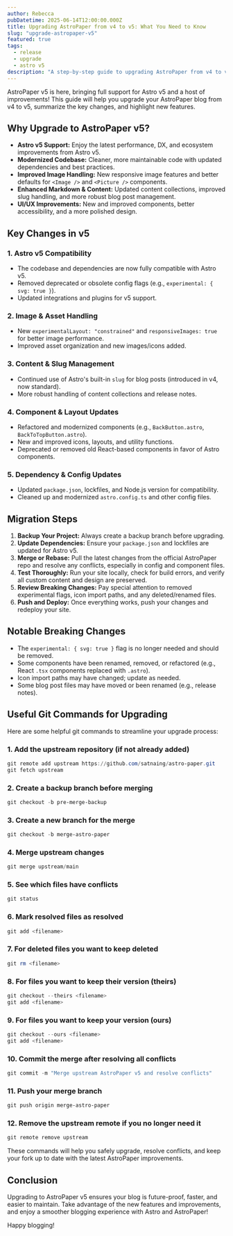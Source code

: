 ```yaml
---
author: Rebecca
pubDatetime: 2025-06-14T12:00:00.000Z
title: Upgrading AstroPaper from v4 to v5: What You Need to Know
slug: "upgrade-astropaper-v5"
featured: true
tags:
  - release
  - upgrade
  - astro v5
description: "A step-by-step guide to upgrading AstroPaper from v4 to v5, highlighting new features, breaking changes, and migration tips."
---
```


AstroPaper v5 is here, bringing full support for Astro v5 and a host of improvements! This guide will help you upgrade your AstroPaper blog from v4 to v5, summarize the key changes, and highlight new features.

## Why Upgrade to AstroPaper v5?

- **Astro v5 Support:** Enjoy the latest performance, DX, and ecosystem improvements from Astro v5.
- **Modernized Codebase:** Cleaner, more maintainable code with updated dependencies and best practices.
- **Improved Image Handling:** New responsive image features and better defaults for `<Image />` and `<Picture />` components.
- **Enhanced Markdown & Content:** Updated content collections, improved slug handling, and more robust blog post management.
- **UI/UX Improvements:** New and improved components, better accessibility, and a more polished design.

## Key Changes in v5

### 1. Astro v5 Compatibility
- The codebase and dependencies are now fully compatible with Astro v5.
- Removed deprecated or obsolete config flags (e.g., `experimental: { svg: true }`).
- Updated integrations and plugins for v5 support.

### 2. Image & Asset Handling
- New `experimentalLayout: "constrained"` and `responsiveImages: true` for better image performance.
- Improved asset organization and new images/icons added.

### 3. Content & Slug Management
- Continued use of Astro's built-in `slug` for blog posts (introduced in v4, now standard).
- More robust handling of content collections and release notes.

### 4. Component & Layout Updates
- Refactored and modernized components (e.g., `BackButton.astro`, `BackToTopButton.astro`).
- New and improved icons, layouts, and utility functions.
- Deprecated or removed old React-based components in favor of Astro components.

### 5. Dependency & Config Updates
- Updated `package.json`, lockfiles, and Node.js version for compatibility.
- Cleaned up and modernized `astro.config.ts` and other config files.

## Migration Steps

1. **Backup Your Project:** Always create a backup branch before upgrading.
2. **Update Dependencies:** Ensure your `package.json` and lockfiles are updated for Astro v5.
3. **Merge or Rebase:** Pull the latest changes from the official AstroPaper repo and resolve any conflicts, especially in config and component files.
4. **Test Thoroughly:** Run your site locally, check for build errors, and verify all custom content and design are preserved.
5. **Review Breaking Changes:** Pay special attention to removed experimental flags, icon import paths, and any deleted/renamed files.
6. **Push and Deploy:** Once everything works, push your changes and redeploy your site.

## Notable Breaking Changes
- The `experimental: { svg: true }` flag is no longer needed and should be removed.
- Some components have been renamed, removed, or refactored (e.g., React `.tsx` components replaced with `.astro`).
- Icon import paths may have changed; update as needed.
- Some blog post files may have moved or been renamed (e.g., release notes).

## Useful Git Commands for Upgrading

Here are some helpful git commands to streamline your upgrade process:

### 1. Add the upstream repository (if not already added)
```powershell
git remote add upstream https://github.com/satnaing/astro-paper.git
git fetch upstream
```

### 2. Create a backup branch before merging
```powershell
git checkout -b pre-merge-backup
```

### 3. Create a new branch for the merge
```powershell
git checkout -b merge-astro-paper
```

### 4. Merge upstream changes
```powershell
git merge upstream/main
```

### 5. See which files have conflicts
```powershell
git status
```

### 6. Mark resolved files as resolved
```powershell
git add <filename>
```

### 7. For deleted files you want to keep deleted
```powershell
git rm <filename>
```

### 8. For files you want to keep their version (theirs)
```powershell
git checkout --theirs <filename>
git add <filename>
```

### 9. For files you want to keep your version (ours)
```powershell
git checkout --ours <filename>
git add <filename>
```

### 10. Commit the merge after resolving all conflicts
```powershell
git commit -m "Merge upstream AstroPaper v5 and resolve conflicts"
```

### 11. Push your merge branch
```powershell
git push origin merge-astro-paper
```

### 12. Remove the upstream remote if you no longer need it
```powershell
git remote remove upstream
```

These commands will help you safely upgrade, resolve conflicts, and keep your fork up to date with the latest AstroPaper improvements.

## Conclusion

Upgrading to AstroPaper v5 ensures your blog is future-proof, faster, and easier to maintain. Take advantage of the new features and improvements, and enjoy a smoother blogging experience with Astro and AstroPaper!

Happy blogging!

